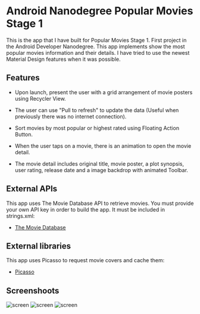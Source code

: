 # Android Nanodegree Popular Movies Stage 1

This is the app that I have built for Popular Movies Stage 1. First project in the Android Developer Nanodegree. This app implements show the most popular movies information and their details. I have tried to use the newest Material Design features when it was possible.

## Features

* Upon launch, present the user with a grid arrangement of movie posters using Recycler View.
* The user can use "Pull to refresh" to update the data (Useful when previously there was no internet connection).
* Sort movies by most popular or highest rated using Floating Action Button.
* When the user taps on a movie, there is an animation to open the movie detail.

* The movie detail includes original title, movie poster, a plot synopsis, user rating, release date and a image backdrop with animated Toolbar.

## External APIs

This app uses The Movie Database API to retrieve movies. You must provide your own API key in order to build the app. It must be included in strings.xml:
* [The Movie Database](https://www.themoviedb.org/documentation/api)

## External libraries

This app uses Picasso to request movie covers and cache them:
* [Picasso](http://square.github.io/picasso/)


## Screenshoots

![screen](../master/art/movieList.png)
![screen](../master/art/movieDetail.png)
![screen](../master/art/movieDetail2.png)
